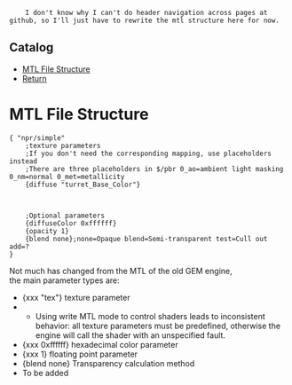 
        I don't know why I can't do header navigation across pages at github, so I'll just have to rewrite the mtl structure here for now.
## Catalog
* [MTL File Structure](#mtl-file-structure)
* [Return](./menu.md)

# MTL File Structure
```
{ "npr/simple"
	;texture parameters
	;If you don't need the corresponding mapping, use placeholders instead
	;There are three placeholders in $/pbr 0_ao=ambient light masking 0_nm=normal 0_met=metallicity
	{diffuse "turret_Base_Color"}
	


	;Optional parameters
    {diffuseColor 0xffffff}
	{opacity 1}
	{blend none};none=Opaque blend=Semi-transparent test=Cull out add=?
}
```
Not much has changed from the MTL of the old GEM engine,  
the main parameter types are:
* {xxx "tex"} texture parameter
* * Using write MTL mode to control shaders leads to inconsistent behavior: all texture parameters must be predefined, otherwise the engine will call the shader with an unspecified fault.
* {xxx 0xffffff} hexadecimal color parameter
* {xxx 1} floating point parameter
* {blend none} Transparency calculation method
* To be added